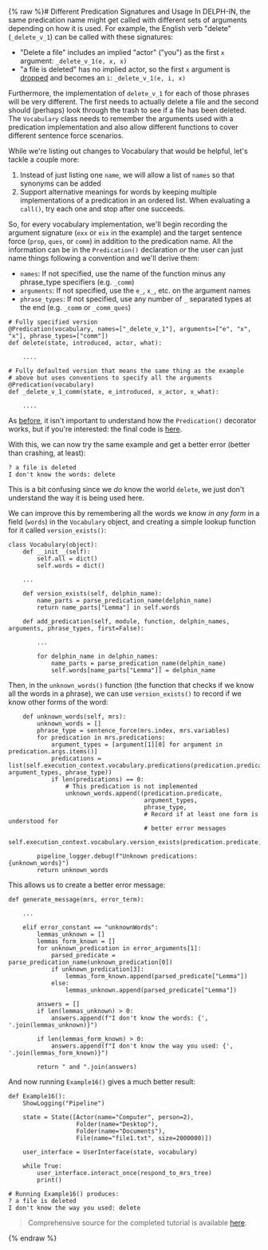 {% raw %}# Different Predication Signatures and Usage
In DELPH-IN, the same predication name might get called with different sets of arguments depending on how it is used. For example, the English verb "delete" (`_delete_v_1`) can be called with these signatures:

- "Delete a file" includes an implied "actor" ("you") as the first `x` argument: `_delete_v_1(e, x, x)`
- "a file is deleted" has no implied actor, so the first `x` argument is [dropped](https://blog.inductorsoftware.com/docsproto/howto/devhowto/devhowtoMRS) and becomes an `i`: `_delete_v_1(e, i, x)`

Furthermore, the implementation of `delete_v_1` for each of those phrases will be very different. The first needs to actually delete a file and the second should (perhaps) look through the trash to see if a file has been deleted. The `Vocabulary` class needs to remember the arguments used with a predication implementation and also allow different functions to cover different sentence force scenarios.

While we're listing out changes to Vocabulary that would be helpful, let's tackle a couple more: 
1. Instead of just listing one `name`, we will allow a list of `names` so that synonyms can be added
2. Support alternative meanings for words by keeping multiple implementations of a predication in an ordered list. When evaluating a `call()`, try each one and stop after one succeeds.

So, for every vocabulary implementation, we'll begin recording the argument signature (`exx` or `eix` in the example) and the target sentence force (`prop`, `ques`, or `comm`) in addition to the predication name. All the information can be in the `Predication()` declaration *or* the user can just name things following a convention and we'll derive them:
- `names`: If not specified, use the name of the function minus any phrase_type specifiers (e.g. `_comm`)
- `arguments`: If not specified, use the `e_`, `x_`, etc. on the argument names
- `phrase_types`: If not specified, use any number of `_` separated types at the end (e.g. `_comm` or `_comm_ques`)

```
# Fully specified version
@Predication(vocabulary, names=["_delete_v_1"], arguments=["e", "x", "x"], phrase_types=["comm"])
def delete(state, introduced, actor, what):
    
    ....

# Fully defaulted version that means the same thing as the example
# above but uses conventions to specify all the arguments
@Predication(vocabulary)
def _delete_v_1_comm(state, e_introduced, x_actor, x_what):
    
    ....
```

As [before](https://blog.inductorsoftware.com/docsproto/howto/devhowto/devhowtoMRSToPython), it isn't important to understand how the `Predication()` decorator works, but if you're interested: the final code is [here](https://github.com/EricZinda/Perplexity/blob/main/perplexity/vocabulary.py).

With this, we can now try the same example and get a better error (better than crashing, at least):

```
? a file is deleted
I don't know the words: delete
```

This is a bit confusing since we *do* know the world `delete`, we just don't understand the way it is being used here. 

We can improve this by remembering all the words we know *in any form* in a field (`words`) in the `Vocabulary` object, and creating a simple lookup function for it called `version_exists()`:

```
class Vocabulary(object):
    def __init__(self):
        self.all = dict()
        self.words = dict()

    ...
    
    def version_exists(self, delphin_name):
        name_parts = parse_predication_name(delphin_name)
        return name_parts["Lemma"] in self.words

    def add_predication(self, module, function, delphin_names, arguments, phrase_types, first=False):
        
        ...
        
        for delphin_name in delphin_names:
            name_parts = parse_predication_name(delphin_name)
            self.words[name_parts["Lemma"]] = delphin_name

```

Then, in the `unknown_words()` function (the function that checks if we know all the words in a phrase), we can use `version_exists()` to record if we know other forms of the word:

```
    def unknown_words(self, mrs):
        unknown_words = []
        phrase_type = sentence_force(mrs.index, mrs.variables)
        for predication in mrs.predications:
            argument_types = [argument[1][0] for argument in predication.args.items()]
            predications = list(self.execution_context.vocabulary.predications(predication.predicate, argument_types, phrase_type))
            if len(predications) == 0:
                # This predication is not implemented
                unknown_words.append((predication.predicate,
                                      argument_types,
                                      phrase_type,
                                      # Record if at least one form is understood for
                                      # better error messages
                                      self.execution_context.vocabulary.version_exists(predication.predicate)))

        pipeline_logger.debug(f"Unknown predications: {unknown_words}")
        return unknown_words
```

This allows us to create a better error message:

```
def generate_message(mrs, error_term):
    
    ...
    
    elif error_constant == "unknownWords":
        lemmas_unknown = []
        lemmas_form_known = []
        for unknown_predication in error_arguments[1]:
            parsed_predicate = parse_predication_name(unknown_predication[0])
            if unknown_predication[3]:
                lemmas_form_known.append(parsed_predicate["Lemma"])
            else:
                lemmas_unknown.append(parsed_predicate["Lemma"])

        answers = []
        if len(lemmas_unknown) > 0:
            answers.append(f"I don't know the words: {', '.join(lemmas_unknown)}")

        if len(lemmas_form_known) > 0:
            answers.append(f"I don't know the way you used: {', '.join(lemmas_form_known)}")

        return " and ".join(answers)
```

And now running `Example16()` gives a much better result:

```
def Example16():
    ShowLogging("Pipeline")

    state = State([Actor(name="Computer", person=2),
                   Folder(name="Desktop"),
                   Folder(name="Documents"),
                   File(name="file1.txt", size=2000000)])

    user_interface = UserInterface(state, vocabulary)

    while True:
        user_interface.interact_once(respond_to_mrs_tree)
        print()
        
# Running Example16() produces:
? a file is deleted
I don't know the way you used: delete
```

> Comprehensive source for the completed tutorial is available [here](https://github.com/EricZinda/Perplexity).

<update date omitted for speed>{% endraw %}
